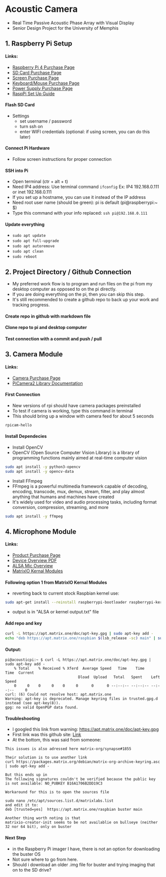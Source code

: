 # Acoustic Camera
- Real Time Passive Acoustic Phase Array with Visual Display
- Senior Design Project for the University of Memphis

## 1. Raspberry Pi Setup
#### Links:
- [Raspberry Pi 4 Purchase Page](https://www.amazon.com/dp/B07TC2BK1X?ref=ppx_yo2ov_dt_b_product_details&th=1)
- [SD Card Purchase Page](https://www.amazon.com/dp/B09X7BK27V?ref=ppx_yo2ov_dt_b_product_details&th=1)
- [Screen Purchase Page](https://www.amazon.com/dp/B0CJNKFVPY?ref=ppx_yo2ov_dt_b_product_details&th=1)
- [Keyboard/Mouse Purchase Page](https://www.amazon.com/dp/B07KPVZ1Y4?ref=ppx_yo2ov_dt_b_product_details&th=1)
- [Power Supply Purchase Page](https://www.amazon.com/dp/B097P2NLVH?psc=1&ref=ppx_yo2ov_dt_b_product_details)
- [RaspPi Set Up Guide](https://www.raspberrypi.com/documentation/computers/getting-started.html)

#### Flash SD Card
- Settings
  - set username / password
  - turn ssh on
  - enter WIFI credentials (optional: if using screen, you can do this later)
#### Connect Pi Hardware
- Follow screen instructions for proper connection
#### SSH into Pi
- Open terminal (ctr + alt + t)
- Need IP4 address: Use terminal command ```ifconfig``` Ex: IP4 192.168.0.111 or inet 192.168.0.111
- If you set up a hostname, you can use it instead of the IP address
- Need root user name (should be green): pi is default (pi@raspberrypi:~ $)
- Type this command with your info replaced: ```ssh pi@192.168.0.111```
#### Update everything
- ```sudo apt update```
- ```sudo apt full-upgrade```
- ```sudo apt autoremove```
- ```sudo apt clean```
- ```sudo reboot```

## 2. Project Directory / Github Connection
- My preferred work flow is to program and run files on the pi from my desktop computer as opposed to on the pi directly. 
- If you are doing everything on the pi, then you can skip this step. 
- It's still recommended to create a github repo to back up your work and tracking progress.

#### Create repo in github with markdown file
#### Clone repo to pi and desktop computer
#### Test connection with a commit and push / pull

## 3. Camera Module
#### Links:
- [Camera Purchase Page](https://www.amazon.com/gp/product/B01ER2SKFS/ref=ppx_yo_dt_b_asin_title_o00_s00?ie=UTF8&th=1)
- [PiCamera2 Library Documentation](https://datasheets.raspberrypi.com/camera/picamera2-manual.pdf)

#### First Connection
- New versions of rpi should have camera packages preinstalled
- To test if camera is working, type this command in terminal
- This should bring up a window with camera feed for about 5 seconds
```zsh
rpicam-hello
```
#### Install Dependecies
- Install OpenCV
- OpenCV (Open Source Computer Vision Library) is a library of programming functions mainly aimed at real-time computer vision
```zsh
sudo apt install -y python3-opencv
sudo apt install -y opencv-data
```
- Install FFmpeg
- FFmpeg is a powerful multimedia framework capable of decoding, encoding, transcode, mux, demux, stream, filter, and play almost anything that humans and machines have created
- It's widely used for video and audio processing tasks, including format conversion, compression, streaming, and more
```zsh
sudo apt install -y ffmpeg
```


## 4. Microphone Module
#### Links:
- [Product Purchase Page](https://www.newark.com/matrix-labs/matrix-voice-esp/voice-development-board-spartan/dp/55AC2404?gclid=Cj0KCQjwiIOmBhDjARIsAP6YhSVaI4keeU8VfIYhUSqK6x4ST3JNHzf88cvQXWHzEGxW4CGrv8TJlCUaAo5qEALw_wcB&mckv=_dc%7Cpcrid%7C%7Cplid%7C%7Ckword%7C%7Cmatch%7C%7Cslid%7C%7Cproduct%7C55AC2404%7Cpgrid%7C%7Cptaid%7C%7C&CMP=KNC-GUSA-PMAX-Shopping-High-ROAS-S40)
- [Device Overview PDF](https://www.farnell.com/datasheets/2608206.pdf?_ga=2.219371345.993533472.1539793131-901402398.1539269224)
- [ALSA Mic Overview](https://matrix-io.github.io/matrix-documentation/matrix-lite/py-reference/alsa-mics/)
- [MatrixIO Kernal Modules](https://github.com/matrix-io/matrixio-kernel-modules/blob/master/README.md#option-1-package-installation)


#### Following option 1 from MatrixIO Kernal Modules
- reverting back to current stock Raspbian kernel use:

```zsh
sudo apt-get install --reinstall raspberrypi-bootloader raspberrypi-kernel
```

- output is in "ALSA or kernel output.txt" file

#### Add repo and key

```zsh
curl -L https://apt.matrix.one/doc/apt-key.gpg | sudo apt-key add -
echo "deb https://apt.matrix.one/raspbian $(lsb_release -sc) main" | sudo tee /etc/apt/sources.list.d/matrixlabs.list
```

#### Output:
~~~
pi@acousticpi:~ $ curl -L https://apt.matrix.one/doc/apt-key.gpg | sudo apt-key add -
    % Total    % Received % Xferd  Average Speed   Time    Time     Time  Current
                                 Dload  Upload   Total   Spent    Left  Speed
    0     0    0     0    0     0      0      0 --:--:-- --:--:-- --:--:--     0
curl: (6) Could not resolve host: apt.matrix.one
Warning: apt-key is deprecated. Manage keyring files in trusted.gpg.d instead (see apt-key(8)).
gpg: no valid OpenPGP data found.
~~~

#### Troubleshooting
- I googled this link from warning: https://apt.matrix.one/doc/apt-key.gpg
- First link was this github site: [Link](https://github.com/matrix-io/matrix-creator-init/issues/57)
- At the bottom, this was said from someone:

~~~
This issues is also adressed here matrix-org/synapse#1855

Their solution is to use another link
curl https://packages.matrix.org/debian/matrix-org-archive-keyring.asc | sudo apt-key add -

But this ends up in
The following signatures couldn't be verified because the public key is not available: NO_PUBKEY B16A1706B2DD19C3

Workaround for this is to open the sources file

sudo nano /etc/apt/sources.list.d/matrixlabs.list
and edit it to:
deb [trusted=yes]  https://apt.matrix.one/raspbian buster main

Another thing worth noting is that
matrixio-creator-init seems to be not availablie on bullseye (neither 32 nor 64 bit), only on buster
~~~

#### Next Step
- in the Raspberry Pi imager I have, there is not an option for downloading the buster OS
- Not sure where to go from here.
- Should i download an older .img file for buster and trying imaging that on to the SD drive?








